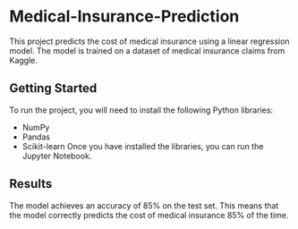 # Medical-Insurance-Prediction
This project predicts the cost of medical insurance using a linear regression model. The model is trained on a dataset of medical insurance claims from Kaggle.

## Getting Started
To run the project, you will need to install the following Python libraries:

- NumPy
- Pandas
- Scikit-learn
Once you have installed the libraries, you can run the Jupyter Notebook.



## Results
The model achieves an accuracy of 85% on the test set. This means that the model correctly predicts the cost of medical insurance 85% of the time.
